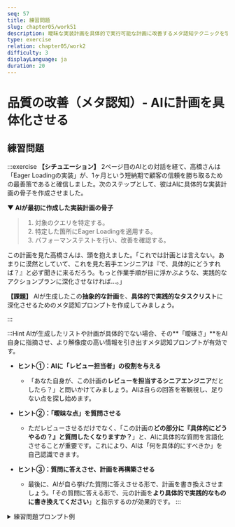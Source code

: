 ```yaml
---
seq: 57
title: 練習問題
slug: chapter05/work51
description: 曖昧な実装計画を具体的で実行可能な計画に改善するメタ認知テクニックを学ぶ
type: exercise
relation: chapter05/work2
difficulty: 3
displayLanguage: ja
duration: 20
---
```

# 品質の改善（メタ認知）- AIに計画を具体化させる

## 練習問題

:::exercise
**【シチュエーション】**
2ページ目のAIとの対話を経て、高橋さんは「Eager Loadingの実装」が、1ヶ月という短納期で顧客の信頼を勝ち取るための最善策であると確信しました。次のステップとして、彼はAIに具体的な実装計画の骨子を作成させました。

**▼ AIが最初に作成した実装計画の骨子**
> 1.  対象のクエリを特定する。
> 2.  特定した箇所にEager Loadingを適用する。
> 3.  パフォーマンステストを行い、改善を確認する。

この計画を見た高橋さんは、頭を抱えました。「これでは計画とは言えない。あまりに漠然としていて、これを見た若手エンジニアは『で、具体的にどうすれば？』と必ず聞きに来るだろう。もっと作業手順が目に浮かぶような、実践的なアクションプランに深化させなければ…。」

**【課題】**
AIが生成したこの**抽象的な計画**を、**具体的で実践的なタスクリスト**に深化させるためのメタ認知プロンプトを作成してみましょう。

:::

:::Hint
AIが生成したリストや計画が具体的でない場合、その**「曖昧さ」**をAI自身に指摘させ、より解像度の高い情報を引き出すメタ認知プロンプトが有効です。

* **ヒント①：AIに「レビュー担当者」の役割を与える**
    * 「あなた自身が、この計画の**レビューを担当するシニアエンジニア**だとしたら？」と問いかけてみましょう。AIは自らの回答を客観視し、足りない点を探し始めます。

* **ヒント②：「曖昧な点」を質問させる**
    * ただレビューさせるだけでなく、「この計画の**どの部分に『具体的にどうやるの？』と質問したくなりますか？**」と、AIに具体的な質問を言語化させることが重要です。これにより、AIは「何を具体的にすべきか」を自己認識できます。

* **ヒント③：質問に答えさせ、計画を再構築させる**
    * 最後に、AIが自ら挙げた質問に答えさせる形で、計画を書き換えさせましょう。「その質問に答える形で、元の計画を**より具体的で実践的なものに書き換えてください**」と指示するのが効果的です。
:::

<details>
<summary>練習問題プロンプト例</summary>
```
この実装計画の骨子を作成していただき、ありがとうございます。
しかし、これではまだ計画として不十分で、チームメンバーが具体的な作業に移れません。

そこで、あなた自身がこの計画をレビューするシニアエンジニアの立場だと想像してください。
この計画の曖昧な点について、思わず「具体的にどうやるの？」と確認したくなる質問を3つ挙げてください。

そして、その質問に自ら答える形で、元の計画を誰でも実行可能な、具体的で実践的なタスクリストに書き換えてください。
```
### AIの出力例
```
承知いたしました。シニアエンジニアの視点で、提示された計画をレビューし、より実践的なタスクリストに具体化します。

レビューで確認したい3つの質問
質問1: 「対象のクエリを特定する」とありますが、具体的にどのツールを使い、何を基準に「ここが原因だ」と特定するのですか？

質問2: 「Eager Loadingを適用する」際のコードレビューでは、特にどんな点に注意すべきですか？将来、再びパフォーマンス問題を起こさないためのチェック観点はありますか？

質問3: 「改善を確認する」テストは、どのような環境で、何を基準に「改善した」と判断するのですか？また、万が一、本番環境で問題が発生した場合の切り戻し手順はありますか？

具体的なタスクリストへの書き換え
以上の質問に答える形で、以下のようにタスクリストを具体化します。

【N+1クエリ問題 改善アクションプラン】

フェーズ1：調査・特定 (期間：3日間)

[ボトルネックの特定]: New RelicやDatadog等のAPMツールを使用し、APIエンドポイントごとの平均レスポンスタイムを計測。最も遅延の大きいエンドポイントを特定する。

[該当クエリの特定]: 特定したエンドポイントのログを詳細に調査し、実際に発行されているSQLクエリを確認。ループ内で繰り返し実行されているN+1クエリの箇所をコードレベルで特定する。

[現状の数値計測]: 開発環境で、特定した処理の実行時間を10回計測し、平均値を記録する。（例：平均2,500ms）

フェーズ2：実装・レビュー (期間：5日間)
4.  [開発ブランチの作成]: feature/fix-n1-query のような専用ブランチを作成する。
5.  [Eager Loadingの実装]: 特定した箇所に、使用しているORMの作法（例: includes, JOIN FETCH）に従い、Eager Loadingを適用する。
6.  [コードレビューの実施]: プルリクエストを作成し、チームメンバーからレビューを受ける。
* レビュー観点:
* N+1問題が解消されているか。
* 過剰にデータを取得していないか（Select句で必要なカラムを明示するなど）。
* コードの可読性が下がっていないか。

フェーズ3：テスト・リリース (期間：2日間)
7.  [改善効果の測定]: 開発環境で、修正後の処理の実行時間を再度10回計測し、平均値が目標値（例：500ms以下）を達成しているか確認する。
8.  [ステージング環境での検証]: ステージング環境にデプロイし、関連機能に意図しない副作用（デグレ）が発生していないか、QAチームと連携して確認する。
9.  [本番リリース]: メンテナンス時間を設け、本番環境へリリースする。リリース後、30分間はAPMツールでパフォーマンスを監視する。
10. [切り戻し手順の確認]: 万が一、リリース後に重大な問題が発覚した場合は、事前に用意した手順に従い、即座に一つ前のバージョンにロールバックする。
```

</details>
:::memo
お疲れ様でした。
次のワークでは、AIが自ら改善した戦略案を基に、最終的な提案書を作成し、その論理的な正しさをAI自身に検証させる方法について学んでいきましょう。
:::


